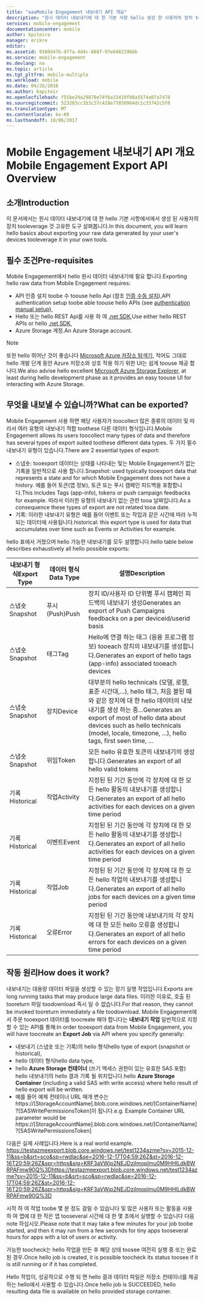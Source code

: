 ```yaml
---
title: "aaaMobile Engagement 내보내기 API 개요"
description: "원시 데이터 내보내기에 대 한 기본 사항 hello 생성 한 사용자의 장치 tooleverage에서 고유한 도구에 알아봅니다."
services: mobile-engagement
documentationcenter: mobile
author: kpiteira
manager: erikre
editor: 
ms.assetid: 9380d47b-d7fa-4d4c-888f-97e6482196bb
ms.service: mobile-engagement
ms.devlang: na
ms.topic: article
ms.tgt_pltfrm: mobile-multiple
ms.workload: mobile
ms.date: 04/26/2016
ms.author: kapiteir
ms.openlocfilehash: f55be29a29878e74f6a33419f08a5574a07a7478
ms.sourcegitcommit: 523283cc1b3c37c428e77850964dc1c33742c5f0
ms.translationtype: MT
ms.contentlocale: ko-KR
ms.lasthandoff: 10/06/2017
---
```

# <a name="mobile-engagement-export-api-overview"></a><span data-ttu-id="c2f5b-103">Mobile Engagement 내보내기 API 개요</span><span class="sxs-lookup"><span data-stu-id="c2f5b-103">Mobile Engagement Export API Overview</span></span>
## <a name="introduction"></a><span data-ttu-id="c2f5b-104">소개</span><span class="sxs-lookup"><span data-stu-id="c2f5b-104">Introduction</span></span>
<span data-ttu-id="c2f5b-105">이 문서에서는 원시 데이터 내보내기에 대 한 hello 기본 사항에서에서 생성 된 사용자의 장치 tooleverage 것 고유한 도구 살펴봅니다.</span><span class="sxs-lookup"><span data-stu-id="c2f5b-105">In this document, you will learn hello basics about exporting your raw data generated by your user's devices tooleverage it in your own tools.</span></span>

## <a name="pre-requisites"></a><span data-ttu-id="c2f5b-106">필수 조건</span><span class="sxs-lookup"><span data-stu-id="c2f5b-106">Pre-requisites</span></span>
<span data-ttu-id="c2f5b-107">Mobile Engagement에서 hello 원시 데이터 내보내기에 필요 합니다.</span><span class="sxs-lookup"><span data-stu-id="c2f5b-107">Exporting hello raw data from Mobile Engagement requires:</span></span>

* <span data-ttu-id="c2f5b-108">API 인증 설치 toobe 수 toouse hello Api (참조 [인증 수동 설치](mobile-engagement-api-authentication-manual.md)),</span><span class="sxs-lookup"><span data-stu-id="c2f5b-108">API authentication setup toobe able toouse hello APIs (see [authentication manual setup](mobile-engagement-api-authentication-manual.md)),</span></span>
* <span data-ttu-id="c2f5b-109">Hello 또는 hello REST Api를 사용 하 여 [.net SDK](mobile-engagement-dotnet-sdk-service-api.md),</span><span class="sxs-lookup"><span data-stu-id="c2f5b-109">Use either hello REST APIs or hello [.net SDK](mobile-engagement-dotnet-sdk-service-api.md),</span></span>
* <span data-ttu-id="c2f5b-110">Azure Storage 계정.</span><span class="sxs-lookup"><span data-stu-id="c2f5b-110">An Azure Storage account.</span></span>

> [!NOTE]
> <span data-ttu-id="c2f5b-111">또한 hello 뛰어난 것이 좋습니다 [Microsoft Azure 저장소 탐색기](http://storageexplorer.com/), 적어도 그대로 hello 개발 단계 동안 Azure 저장소와 상호 작용 하기 위한 UI는 쉽게 toouse 제공 합니다.</span><span class="sxs-lookup"><span data-stu-id="c2f5b-111">We also advise hello excellent [Microsoft Azure Storage Explorer](http://storageexplorer.com/), at least during hello development phase as it provides an easy toouse UI for interacting with Azure Storage.</span></span>
> 
> 

## <a name="what-can-be-exported"></a><span data-ttu-id="c2f5b-112">무엇을 내보낼 수 있습니까?</span><span class="sxs-lookup"><span data-stu-id="c2f5b-112">What can be exported?</span></span>
<span data-ttu-id="c2f5b-113">Mobile Engagement 사용 하면 해당 사용자가 toocollect 많은 종류의 데이터 및 따라서 여러 유형의 내보내기 적합 toothese 다른 데이터 형식입니다.</span><span class="sxs-lookup"><span data-stu-id="c2f5b-113">Mobile Engagement allows its users toocollect many types of data and therefore has several types of export suited toothese different data types.</span></span>
<span data-ttu-id="c2f5b-114">두 가지 필수 내보내기 유형이 있습니다.</span><span class="sxs-lookup"><span data-stu-id="c2f5b-114">There are 2 essential types of export:</span></span>

* <span data-ttu-id="c2f5b-115">스냅숏: tooexport 데이터는 상태를 나타내는 및는 Mobile Engagement가 없는 기록을 일반적으로 사용 합니다.</span><span class="sxs-lookup"><span data-stu-id="c2f5b-115">Snapshot: used typically tooexport data that represents a state and for which Mobile Engagement does not have a history.</span></span> <span data-ttu-id="c2f5b-116">예를 들어 토큰(앱 정보), 토큰 또는 푸시 캠페인 피드백을 포함합니다.</span><span class="sxs-lookup"><span data-stu-id="c2f5b-116">This includes Tags (app-info), tokens or push campaign feedbacks for example.</span></span> <span data-ttu-id="c2f5b-117">따라서 이러한 유형의 내보내기 없는 관련 tooa 날짜입니다.</span><span class="sxs-lookup"><span data-stu-id="c2f5b-117">As a consequence these types of export are not related tooa date.</span></span>
* <span data-ttu-id="c2f5b-118">기록: 이러한 내보내기 유형은 예를 들어 이벤트 또는 작업과 같은 시간에 따라 누적되는 데이터에 사용됩니다.</span><span class="sxs-lookup"><span data-stu-id="c2f5b-118">historical: this export type is used for data that accumulates over time such as Events or Activities for example.</span></span>

<span data-ttu-id="c2f5b-119">hello 표에서 거쳤으며 hello 가능한 내보내기를 모두 설명합니다.</span><span class="sxs-lookup"><span data-stu-id="c2f5b-119">hello table below describes exhaustively all hello possible exports:</span></span>

| <span data-ttu-id="c2f5b-120">내보내기 형식</span><span class="sxs-lookup"><span data-stu-id="c2f5b-120">Export Type</span></span> | <span data-ttu-id="c2f5b-121">데이터 형식</span><span class="sxs-lookup"><span data-stu-id="c2f5b-121">Data Type</span></span> | <span data-ttu-id="c2f5b-122">설명</span><span class="sxs-lookup"><span data-stu-id="c2f5b-122">Description</span></span> |
| --- | --- | --- |
| <span data-ttu-id="c2f5b-123">스냅숏</span><span class="sxs-lookup"><span data-stu-id="c2f5b-123">Snapshot</span></span> |<span data-ttu-id="c2f5b-124">푸시(Push)</span><span class="sxs-lookup"><span data-stu-id="c2f5b-124">Push</span></span> |<span data-ttu-id="c2f5b-125">장치 ID/사용자 ID 단위별 푸시 캠페인 피드백의 내보내기 생성</span><span class="sxs-lookup"><span data-stu-id="c2f5b-125">Generates an export of Push Campaigns feedbacks on a per deviceid/userid basis</span></span> |
| <span data-ttu-id="c2f5b-126">스냅숏</span><span class="sxs-lookup"><span data-stu-id="c2f5b-126">Snapshot</span></span> |<span data-ttu-id="c2f5b-127">태그</span><span class="sxs-lookup"><span data-stu-id="c2f5b-127">Tag</span></span> |<span data-ttu-id="c2f5b-128">Hello에 연결 하는 태그 (응용 프로그램 정보) tooeach 장치의 내보내기를 생성합니다.</span><span class="sxs-lookup"><span data-stu-id="c2f5b-128">Generates an export of hello tags (app-info) associated tooeach devices</span></span> |
| <span data-ttu-id="c2f5b-129">스냅숏</span><span class="sxs-lookup"><span data-stu-id="c2f5b-129">Snapshot</span></span> |<span data-ttu-id="c2f5b-130">장치</span><span class="sxs-lookup"><span data-stu-id="c2f5b-130">Device</span></span> |<span data-ttu-id="c2f5b-131">대부분의 hello technicals (모델, 로캘, 표준 시간대,...), hello 태그, 처음 볼된 때와 같은 장치에 대 한 hello 데이터의 내보내기를 생성 하는 중...</span><span class="sxs-lookup"><span data-stu-id="c2f5b-131">Generates an export of most of hello data about devices such as hello technicals (model, locale, timezone, ...), hello tags, first seen time, ...</span></span> |
| <span data-ttu-id="c2f5b-132">스냅숏</span><span class="sxs-lookup"><span data-stu-id="c2f5b-132">Snapshot</span></span> |<span data-ttu-id="c2f5b-133">위임</span><span class="sxs-lookup"><span data-stu-id="c2f5b-133">Token</span></span> |<span data-ttu-id="c2f5b-134">모든 hello 유효한 토큰의 내보내기의 생성합니다.</span><span class="sxs-lookup"><span data-stu-id="c2f5b-134">Generates an export of all hello valid tokens</span></span> |
| <span data-ttu-id="c2f5b-135">기록</span><span class="sxs-lookup"><span data-stu-id="c2f5b-135">Historical</span></span> |<span data-ttu-id="c2f5b-136">작업</span><span class="sxs-lookup"><span data-stu-id="c2f5b-136">Activity</span></span> |<span data-ttu-id="c2f5b-137">지정된 된 기간 동안에 각 장치에 대 한 모든 hello 활동의 내보내기를 생성합니다.</span><span class="sxs-lookup"><span data-stu-id="c2f5b-137">Generates an export of all hello activities for each devices on a given time period</span></span> |
| <span data-ttu-id="c2f5b-138">기록</span><span class="sxs-lookup"><span data-stu-id="c2f5b-138">Historical</span></span> |<span data-ttu-id="c2f5b-139">이벤트</span><span class="sxs-lookup"><span data-stu-id="c2f5b-139">Event</span></span> |<span data-ttu-id="c2f5b-140">지정된 된 기간 동안에 각 장치에 대 한 모든 hello 활동의 내보내기를 생성합니다.</span><span class="sxs-lookup"><span data-stu-id="c2f5b-140">Generates an export of all hello activities for each devices on a given time period</span></span> |
| <span data-ttu-id="c2f5b-141">기록</span><span class="sxs-lookup"><span data-stu-id="c2f5b-141">Historical</span></span> |<span data-ttu-id="c2f5b-142">작업</span><span class="sxs-lookup"><span data-stu-id="c2f5b-142">Job</span></span> |<span data-ttu-id="c2f5b-143">지정된 된 기간 동안에 각 장치에 대 한 모든 hello 작업의 내보내기를 생성합니다.</span><span class="sxs-lookup"><span data-stu-id="c2f5b-143">Generates an export of all hello jobs for each devices on a given time period</span></span> |
| <span data-ttu-id="c2f5b-144">기록</span><span class="sxs-lookup"><span data-stu-id="c2f5b-144">Historical</span></span> |<span data-ttu-id="c2f5b-145">오류</span><span class="sxs-lookup"><span data-stu-id="c2f5b-145">Error</span></span> |<span data-ttu-id="c2f5b-146">지정된 된 기간 동안에 내보내기의 각 장치에 대 한 모든 hello 오류를 생성합니다.</span><span class="sxs-lookup"><span data-stu-id="c2f5b-146">Generates an export of all hello errors for each devices on a given time period</span></span> |

## <a name="how-does-it-work"></a><span data-ttu-id="c2f5b-147">작동 원리</span><span class="sxs-lookup"><span data-stu-id="c2f5b-147">How does it work?</span></span>
<span data-ttu-id="c2f5b-148">내보내기는 대용량 데이터 파일을 생성할 수 있는 장기 실행 작업입니다.</span><span class="sxs-lookup"><span data-stu-id="c2f5b-148">Exports are long running tasks that may produce large data files.</span></span> <span data-ttu-id="c2f5b-149">이러한 이유로, 호출 된 tooreturn 파일 toodownload 즉시 일 수 없습니다.</span><span class="sxs-lookup"><span data-stu-id="c2f5b-149">For that reason, they cannot be invoked tooreturn immediately a file toodownload.</span></span>
<span data-ttu-id="c2f5b-150">Mobile Engagement에서 주문 tooexport 데이터를 toocreate 해야 합니다는 **내보내기 작업** 일반적으로 지정할 수 있는 API를 통해:</span><span class="sxs-lookup"><span data-stu-id="c2f5b-150">In order tooexport data from Mobile Engagement, you will have toocreate an **Export Job** via API where you specify generally:</span></span>

* <span data-ttu-id="c2f5b-151">내보내기 (스냅숏 또는 기록)의 hello 형식</span><span class="sxs-lookup"><span data-stu-id="c2f5b-151">hello type of export (snapshot or historical),</span></span>
* <span data-ttu-id="c2f5b-152">hello 데이터 형식</span><span class="sxs-lookup"><span data-stu-id="c2f5b-152">hello data type,</span></span>
* <span data-ttu-id="c2f5b-153">hello **Azure Storage 컨테이너** (쓰기 액세스 권한이 있는 유효한 SAS 포함) hello 내보내기의 hello 결과 기록 될 위치입니다.</span><span class="sxs-lookup"><span data-stu-id="c2f5b-153">hello **Azure Storage Container** (including a valid SAS with write access) where hello result of hello export will be written.</span></span>
* <span data-ttu-id="c2f5b-154">예를 들어 예제 컨테이너 URL 매개 변수는 https://[StorageAccountName].blob.core.windows.net/[ContainerName]?[SASWritePermissionsToken]이 됩니다.</span><span class="sxs-lookup"><span data-stu-id="c2f5b-154">e.g. Example Container URL parameter would be  https://[StorageAccountName].blob.core.windows.net/[ContainerName]?[SASWritePermissionsToken]</span></span>  

<span data-ttu-id="c2f5b-155">다음은 실제 사례입니다.</span><span class="sxs-lookup"><span data-stu-id="c2f5b-155">Here is a real world example.</span></span> <span data-ttu-id="c2f5b-156">https://testazmeexport.blob.core.windows.net/test1234azme?sv=2015-12-11&ss=b&srt=sco&sp=rwdlac&se=2016-12-17T04:59:26Z&st=2016-12-16T20:59:26Z&spr=https&sig=KRF3aVWjp2NEJDzjlmoplmu0M9HHlLdkBWRPAFmw90Q%3D</span><span class="sxs-lookup"><span data-stu-id="c2f5b-156">https://testazmeexport.blob.core.windows.net/test1234azme?sv=2015-12-11&ss=b&srt=sco&sp=rwdlac&se=2016-12-17T04:59:26Z&st=2016-12-16T20:59:26Z&spr=https&sig=KRF3aVWjp2NEJDzjlmoplmu0M9HHlLdkBWRPAFmw90Q%3D</span></span>

<span data-ttu-id="c2f5b-157">시작 하 여 작업 toobe 몇 분 정도 걸릴 수 있습니다 및 많은 사용자 또는 활동을 사용 하 여 앱에 대 한 작은 앱 tooseveral 시간에 대 한 몇 초에서 실행할 수 있습니다 다음 note 하십시오.</span><span class="sxs-lookup"><span data-stu-id="c2f5b-157">Please note that it may take a few minutes for your job toobe started, and then it may run from a few seconds for tiny apps tooseveral hours for apps with a lot of users or activity.</span></span>

<span data-ttu-id="c2f5b-158">가능한 toocheck는 hello 작업을 만든 후 해당 상태 toosee 여전히 실행 중 또는 완료 된 경우.</span><span class="sxs-lookup"><span data-stu-id="c2f5b-158">Once hello job is created, it is possible toocheck its status toosee if it is still running or if it has completed.</span></span>

<span data-ttu-id="c2f5b-159">Hello 작업이, 성공적으로 수행 되 면 hello 결과 데이터 파일은 저장소 컨테이너를 제공 하는 hello에서 사용할 수 있습니다.</span><span class="sxs-lookup"><span data-stu-id="c2f5b-159">Once hello job is SUCCEEDED, hello resulting data file is available on hello provided storage container.</span></span>

